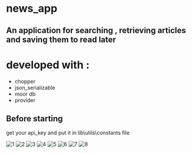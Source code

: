 # news_app

## An application for searching , retrieving articles and saving them to read later

# developed with :
* chopper
* json_serializable
* moor db
* provider

## Before starting 

get your api_key and put it in lib\utils\constants file

![1](https://user-images.githubusercontent.com/38481452/120585516-28fcd800-c432-11eb-86e4-4d7cbd91035a.jpg)  ![2](https://user-images.githubusercontent.com/38481452/120585528-2dc18c00-c432-11eb-8c49-4602a6516171.jpg)  ![3](https://user-images.githubusercontent.com/38481452/120585555-374af400-c432-11eb-84f1-45ee77a69906.jpg)
![4](https://user-images.githubusercontent.com/38481452/120585559-3ade7b00-c432-11eb-9bea-c96774280375.jpg) ![5](https://user-images.githubusercontent.com/38481452/120585571-416cf280-c432-11eb-8a8a-e20dcfde94d9.jpg) ![6](https://user-images.githubusercontent.com/38481452/120585582-47fb6a00-c432-11eb-84bc-18b804d44d0f.jpg)
![7](https://user-images.githubusercontent.com/38481452/120585593-4e89e180-c432-11eb-8fee-c6c9275a6af1.jpg) ![8](https://user-images.githubusercontent.com/38481452/120585600-5184d200-c432-11eb-9f68-b51925735056.jpg)






